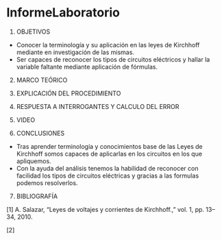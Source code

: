 # InformeLaboratorio


1. OBJETIVOS
 
 * Conocer la terminología y su aplicación en las leyes de Kirchhoff mediante en investigación de las mismas.
 * Ser capaces de reconocer los tipos de circuitos eléctricos y hallar la variable faltante mediante aplicación de fórmulas.
 
2. MARCO TEÓRICO 
 
3. EXPLICACIÓN DEL PROCEDIMIENTO

4. RESPUESTA A INTERROGANTES Y CALCULO DEL ERROR

5. VIDEO

6. CONCLUSIONES


 * Tras aprender terminología y conocimientos base de las Leyes de Kirchhoff somos capaces de aplicarlas en los circuitos en los que apliquemos.
 * Con la ayuda del análisis tenemos la habilidad de reconocer con facilidad los tipos de circuitos eléctricas y gracias a las formulas podemos resolverlos.


7. BIBLIOGRAFÍA

[1] A. Salazar, “Leyes de voltajes y corrientes de Kirchhoff.,” vol. 1, pp. 13–34, 2010.

[2] 




 
 



